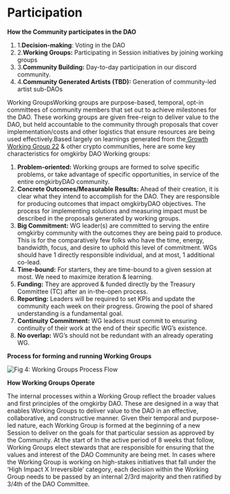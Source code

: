 # Participation

​**How the Community participates in the DAO**

1. 1.**Decision-making**: Voting in the DAO
2. 2.**Working Groups:** Participating in Session initiatives by joining working groups
3. 3.**Community Building:** Day-to-day participation in our discord community.
4. 4.**Community Generated Artists (TBD):** Generation of community-led artist sub-DAOs

Working GroupsWorking groups are purpose-based, temporal, opt-in committees of community members that set out to achieve milestones for the DAO. These working groups are given free-reign to deliver value to the DAO, but held accountable to the community through proposals that cover implementation/costs and other logistics that ensure resources are being used effectively.Based largely on learnings generated from the[ Growth Working Group 22](https://gov.indexcoop.com/t/launching-a-growth-working-group/602) & other crypto communities, here are some key characteristics for omgkirby DAO Working groups:

1. **Problem-oriented:** Working groups are formed to solve specific problems, or take advantage of specific opportunities, in service of the entire omgkirbyDAO community.
2. **Concrete Outcomes/Measurable Results:** Ahead of their creation, it is clear what they intend to accomplish for the DAO. They are responsible for producing outcomes that impact omgkirbyDAO objectives. The process for implementing solutions and measuring impact must be described in the proposals generated by working groups.
3. **Big Commitment:** WG leader(s) are committed to serving the entire omgkirby community with the outcomes they are being paid to produce. This is for the comparatively few folks who have the time, energy, bandwidth, focus, and desire to uphold this level of commitment. WGs should have 1 directly responsible individual, and at most, 1 additional co-lead.
4. **Time-bound:** For starters, they are time-bound to a given session at most. We need to maximize iteration & learning.
5. **Funding:** They are approved & funded directly by the Treasury Committee (TC) after an in-the-open process.
6. **Reporting:** Leaders will be required to set KPIs and update the community each week on their progress. Growing the pool of shared understanding is a fundamental goal.
7. **Continuity Commitment:** WG leaders must commit to ensuring continuity of their work at the end of their specific WG’s existence.
8. **No overlap:** WG’s should not be redundant with an already operating WG.

**Process for forming and running Working Groups**​

![Fig 4: Working Groups Process Flow](https://files.gitbook.com/v0/b/gitbook-x-prod.appspot.com/o/spaces%2FoZuPnhy0BcYUBXlH0KmU%2Fuploads%2FqZ80qNQZ5cALX3GkQs0r%2F3?alt=media)

**How Working Groups Operate**

The internal processes within a Working Group reflect the broader values and first principles of the omgkirby DAO. These are designed in a way that enables Working Groups to deliver value to the DAO in an effective, collaborative, and constructive manner. Given their temporal and purpose-led nature, each Working Group is formed at the beginning of a new Session to deliver on the goals for that particular session as approved by the Community. At the start of In the active period of 8 weeks that follow, Working Groups elect stewards that are responsible for ensuring that the values and interest of the DAO Community are being met. In cases where the Working Group is working on high-stakes initiatives that fall under the ‘High Impact X Irreversible’ category, each decision within the Working Group needs to be passed by an internal 2/3rd majority and then ratified by 3/4th of the DAO Committee.
